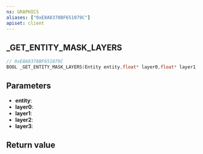 ```yaml
---
ns: GRAPHICS
aliases: ["0xE8A8378BF651079C"]
apiset: client
---
```

## _GET_ENTITY_MASK_LAYERS

```c
// 0xE8A8378BF651079C
BOOL _GET_ENTITY_MASK_LAYERS(Entity entity,float* layer0,float* layer1,float* layer2,float* layer3);
```


## Parameters
* **entity**:
* **layer0**:
* **layer1**:
* **layer2**:
* **layer3**:

## Return value